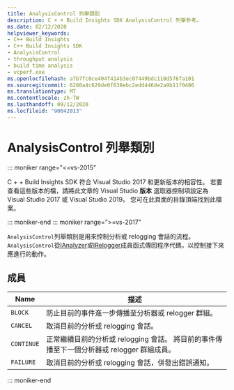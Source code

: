 ```yaml
---
title: AnalysisControl 列舉類別
description: C + + Build Insights SDK AnalysisControl 列舉參考。
ms.date: 02/12/2020
helpviewer_keywords:
- C++ Build Insights
- C++ Build Insights SDK
- AnalysisControl
- throughput analysis
- build time analysis
- vcperf.exe
ms.openlocfilehash: a7b7fc0ce404f414b3ec07449bdc110d578fa101
ms.sourcegitcommit: 6280a4c629de0f638ebc2edd446de2a9b11f0406
ms.translationtype: MT
ms.contentlocale: zh-TW
ms.lasthandoff: 09/12/2020
ms.locfileid: "90042013"
---
```

# <a name="analysiscontrol-enum-class"></a>AnalysisControl 列舉類別

::: moniker range="<=vs-2015"

C + + Build Insights SDK 符合 Visual Studio 2017 和更新版本的相容性。 若要查看這些版本的檔，請將此文章的 Visual Studio **版本** 選取器控制項設定為 Visual Studio 2017 或 Visual Studio 2019。 您可在此頁面的目錄頂端找到此檔案。

::: moniker-end
::: moniker range=">=vs-2017"

`AnalysisControl`列舉類別是用來控制分析或 relogging 會話的流程。 `AnalysisControl`從[IAnalyzer](ianalyzer-class.md)或[IRelogger](irelogger-class.md)成員函式傳回程序代碼，以控制接下來應進行的動作。

## <a name="members"></a>成員

| Name | 描述 |
|--|--|
| `BLOCK` | 防止目前的事件進一步傳播至分析器或 relogger 群組。 |
| `CANCEL` | 取消目前的分析或 relogging 會話。 |
| `CONTINUE` | 正常繼續目前的分析或 relogging 會話。 將目前的事件傳播至下一個分析器或 relogger 群組成員。 |
| `FAILURE` | 取消目前的分析或 relogging 會話，併發出錯誤通知。 |

::: moniker-end
